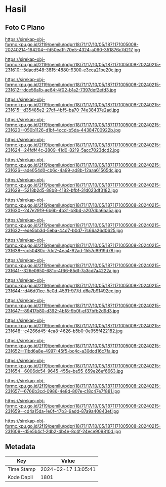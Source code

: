 # Hasil

## Foto C Plano

https://sirekap-obj-formc.kpu.go.id/2f19/pemilu/pdpr/18/71/17/10/05/1871171005008-20240214-194204--fd50ea1f-70e5-4324-a060-351876c7d217.jpg

https://sirekap-obj-formc.kpu.go.id/2f19/pemilu/pdpr/18/71/17/10/05/1871171005008-20240215-231610--5dacd548-3815-4880-9300-e3cca21be20c.jpg

https://sirekap-obj-formc.kpu.go.id/2f19/pemilu/pdpr/18/71/17/10/05/1871171005008-20240215-231612--dce56a1b-ae64-4f02-b1a2-7397def2efd3.jpg

https://sirekap-obj-formc.kpu.go.id/2f19/pemilu/pdpr/18/71/17/10/05/1871171005008-20240215-231615--d35485e2-27df-4bf5-ba70-74e38437e2ad.jpg

https://sirekap-obj-formc.kpu.go.id/2f19/pemilu/pdpr/18/71/17/10/05/1871171005008-20240215-231620--050b1126-d1bf-4ccd-b5da-44384700922b.jpg

https://sirekap-obj-formc.kpu.go.id/2f19/pemilu/pdpr/18/71/17/10/05/1871171005008-20240215-231624--24fdf44c-2809-41d0-8219-5acc7023dcd2.jpg

https://sirekap-obj-formc.kpu.go.id/2f19/pemilu/pdpr/18/71/17/10/05/1871171005008-20240215-231626--ade054d0-cb6c-4a99-ad8b-12aaa61565dc.jpg

https://sirekap-obj-formc.kpu.go.id/2f19/pemilu/pdpr/18/71/17/10/05/1871171005008-20240215-231629--5218b2d5-88b8-4182-bfbf-31d023df3182.jpg

https://sirekap-obj-formc.kpu.go.id/2f19/pemilu/pdpr/18/71/17/10/05/1871171005008-20240215-231630--247e2919-6b6b-4b31-b8b4-a207dba6aa5a.jpg

https://sirekap-obj-formc.kpu.go.id/2f19/pemilu/pdpr/18/71/17/10/05/1871171005008-20240215-231632--ede5bb3d-5eba-44d7-b0d7-7c66a26d0625.jpg

https://sirekap-obj-formc.kpu.go.id/2f19/pemilu/pdpr/18/71/17/10/05/1871171005008-20240215-231638--cc50480c-7dc2-4ea4-92ad-1557d8919d78.jpg

https://sirekap-obj-formc.kpu.go.id/2f19/pemilu/pdpr/18/71/17/10/05/1871171005008-20240215-231641--326e0950-681c-4f66-85df-7a3cd7a4222a.jpg

https://sirekap-obj-formc.kpu.go.id/2f19/pemilu/pdpr/18/71/17/10/05/1871171005008-20240215-231644--d46d01ee-5c0d-4591-977d-d6a7b91492cc.jpg

https://sirekap-obj-formc.kpu.go.id/2f19/pemilu/pdpr/18/71/17/10/05/1871171005008-20240215-231647--89417b80-d392-4bf8-9b0f-ef37bfb2d9d3.jpg

https://sirekap-obj-formc.kpu.go.id/2f19/pemilu/pdpr/18/71/17/10/05/1871171005008-20240215-231648--c4266d45-4ca8-4626-b5b0-0e955f422182.jpg

https://sirekap-obj-formc.kpu.go.id/2f19/pemilu/pdpr/18/71/17/10/05/1871171005008-20240215-231652--11bd6a8e-4997-45f5-bc4c-a30dcd16c7fa.jpg

https://sirekap-obj-formc.kpu.go.id/2f19/pemilu/pdpr/18/71/17/10/05/1871171005008-20240215-231654--6006dc54-9645-455e-be55-659e26ef6663.jpg

https://sirekap-obj-formc.kpu.go.id/2f19/pemilu/pdpr/18/71/17/10/05/1871171005008-20240215-231657--6766b3cd-0986-4e8d-807e-c18c47e7f881.jpg

https://sirekap-obj-formc.kpu.go.id/2f19/pemilu/pdpr/18/71/17/10/05/1871171005008-20240215-231659--cd4a15da-1e0f-47b3-9add-87a9a40843ef.jpg

https://sirekap-obj-formc.kpu.go.id/2f19/pemilu/pdpr/18/71/17/10/05/1871171005008-20240215-231609--d5e5b4cf-2db2-4b4e-8c4f-24ece909810d.jpg


## Metadata

| Key        | Value               |
| ---------- | ------------------- |
| Time Stamp | 2024-02-17 13:05:41 |
| Kode Dapil | 1801                |



